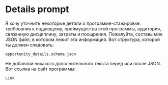 # Details prompt

Я хочу уточнить некоторые детали о программе-стажировке: требования к подающему, преймущества этой программы, аудитория, связанную дисциплину, затраты и поощрения. Пожалуйта, составь мне JSON файл, в котором лежит эта информация.
Вот структура, которой ты должен следовать:

```
opportunity_details.schema.json
```

Не добавляй никакого дополнительного текста перед или после JSON.
Вот ссылка на сайт программы:

```
Link
```
